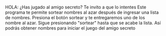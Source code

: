 HOLA:
¿Has jugado al amigo secreto?
Te invito a que lo intentes
Este programa te permite sortear nombres al azar
después de ingresar una lista de nombres.
Presiona el botón sortear y te entregaremos uno de los nombre al azar.
Sigue presionando "sortear" hasta que se acabe la lista.
Así podrás obtener nombres para iniciar el juego del amigo secreto
